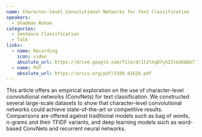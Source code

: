 ```yaml
---
name: Character-level Convolutional Networks for Text Classification
speakers:
  - Shadman Rohan
categories:
  - Sentence Classification
  - Talk
links:
  - name: Recording
    icon: video
    absolute_url: https://drive.google.com/file/d/1t2lhqD7yXI5lm1KQ6b7111zeUt4lqaXP/view?usp=sharing
  - name: Pdf
    absolute_url: https://arxiv.org/pdf/1509.01626.pdf
---
```

This article offers an empirical exploration on the use of character-level convolutional networks (ConvNets) for text classification. We constructed several large-scale datasets to show that character-level convolutional networks could achieve state-of-the-art or competitive results. Comparisons are offered against traditional models such as bag of words, n-grams and their TFIDF variants, and deep learning models such as word-based ConvNets and recurrent neural networks.
